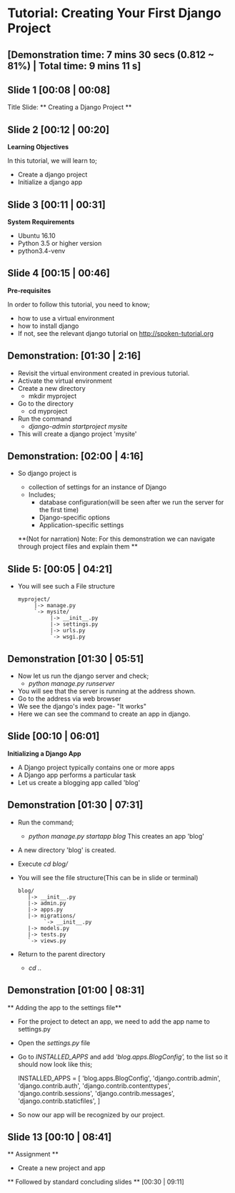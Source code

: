 Tutorial: Creating Your First Django Project
=====================================
[Demonstration time: 7 mins 30 secs (0.812 ~ 81%) | Total time: 9 mins 11 s]
-------------

Slide 1 [00:08 | 00:08]
-------------
Title Slide: ** Creating a Django Project **

Slide 2 [00:12 | 00:20]
--------------

**Learning Objectives**

In this tutorial, we will learn to;
  - Create a django project
  - Initialize a django app

Slide 3 [00:11 | 00:31]
---------------

**System Requirements**
  - Ubuntu 16.10
  - Python 3.5 or higher version
  - python3.4-venv
  
Slide 4 [00:15 | 00:46]
---------------

**Pre-requisites**

In order to follow this tutorial, you need to know;
  - how to use a virtual environment
  - how to install django
  - If not, see the relevant django tutorial on http://spoken-tutorial.org
	
Demonstration: [01:30 | 2:16]
------------
- Revisit the virtual environment created in previous tutorial.
 - Activate the virtual environment
  - Create a new directory
    - mkdir myproject
  - Go to the directory
    - cd myproject
  - Run the command
    - *django-admin startproject mysite*
  - This will create a django project 'mysite'
    
Demonstration: [02:00 | 4:16]
-------------
  - So django project is
    - collection of settings for an instance of Django
    - Includes;
      - database configuration(will be seen after we run the server for the first time)
      - Django-specific options
      - Application-specific settings
      
    **(Not for narration) Note:  For this demonstration we can navigate through project files and explain them **
  
Slide 5: [00:05 | 04:21]
-------------
  - You will see such a File structure
 
        myproject/
             |-> manage.py
             `-> mysite/
                  |-> __init__.py
                  |-> settings.py
                  |-> urls.py
                  `-> wsgi.py
                  
Demonstration [01:30 | 05:51]
---------------
  - Now let us run the django server and check;
    - *python manage.py runserver*
  - You will see that the server is running at the address shown.
  - Go to the address via web browser
  - We see the django's index page- "It works"
  - Here we can see the command to create an app in django.

Slide [00:10 | 06:01]
-----------
**Initializing a Django App**
  - A Django project typically contains one or more apps
  - A Django app performs a particular task
  - Let us create a blogging app called 'blog'

Demonstration [01:30 | 07:31]
--------------
  - Run the command;
    - *python manage.py startapp blog*
    This creates an app 'blog'
  - A new directory 'blog' is created.
  - Execute *cd blog/*
  
  - You will see the file structure(This can be in slide or terminal)

        blog/
           |-> __init__.py
           |-> admin.py
           |-> apps.py
           |-> migrations/
                `-> __init__.py
           |-> models.py
           |-> tests.py
           `-> views.py
	   
  - Return to the parent directory
    - *cd ..*

Demonstration [01:00 | 08:31]
------------
** Adding the app to the settings file**
  - For the project to detect an app, we need to add the app name to settings.py
  - Open the *settings.py* file
  - Go to *INSTALLED_APPS* and add *'blog.apps.BlogConfig',* to the list so it should now look like this;

    INSTALLED_APPS = [
        'blog.apps.BlogConfig',
        'django.contrib.admin',
        'django.contrib.auth',
        'django.contrib.contenttypes',
        'django.contrib.sessions',
        'django.contrib.messages',
        'django.contrib.staticfiles',
    ]
   - So now our app will be recognized by our project.
   
Slide 13 [00:10 | 08:41]
---------------   
** Assignment ** 
 - Create a new project and app

 ** Followed by standard concluding slides ** [00:30 | 09:11] 
